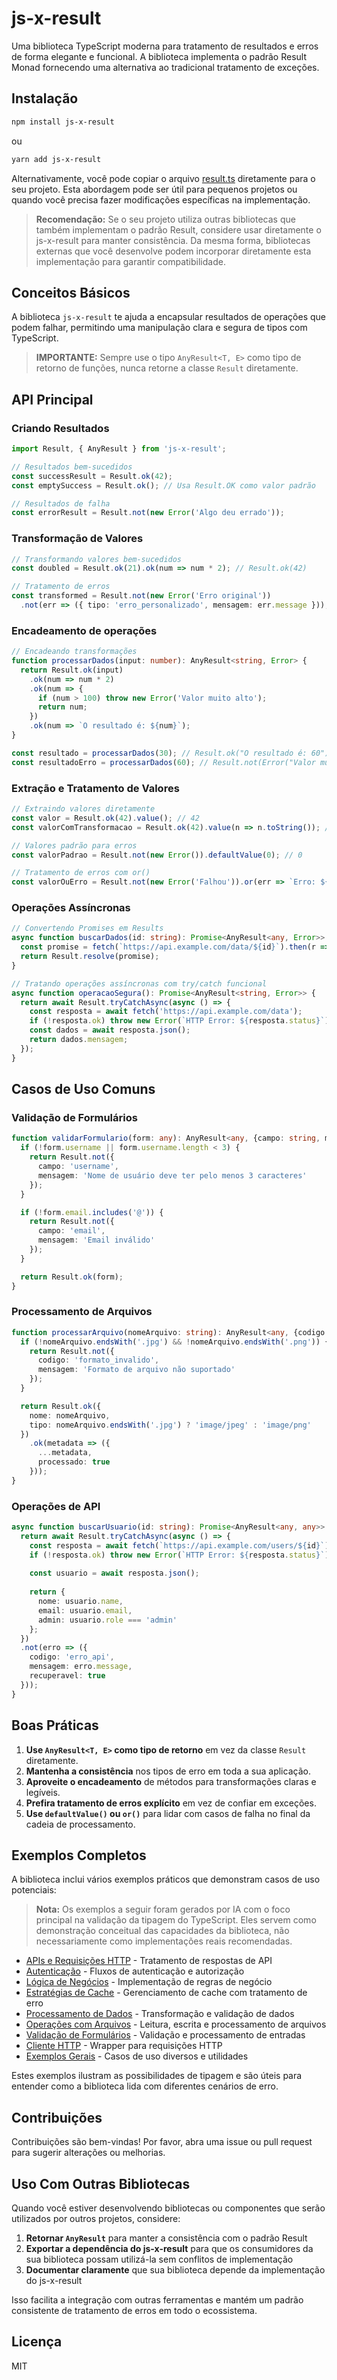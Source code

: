 # js-x-result

Uma biblioteca TypeScript moderna para tratamento de resultados e erros de forma elegante e funcional. A biblioteca implementa o padrão Result Monad fornecendo uma alternativa ao tradicional tratamento de exceções.

## Instalação

```bash
npm install js-x-result
```

ou

```bash
yarn add js-x-result
```

Alternativamente, você pode copiar o arquivo [result.ts](src/result.ts) diretamente para o seu projeto. Esta abordagem pode ser útil para pequenos projetos ou quando você precisa fazer modificações específicas na implementação.

> **Recomendação:** Se o seu projeto utiliza outras bibliotecas que também implementam o padrão Result, considere usar diretamente o js-x-result para manter consistência. Da mesma forma, bibliotecas externas que você desenvolve podem incorporar diretamente esta implementação para garantir compatibilidade.

## Conceitos Básicos

A biblioteca `js-x-result` te ajuda a encapsular resultados de operações que podem falhar, permitindo uma manipulação clara e segura de tipos com TypeScript.

> **IMPORTANTE:** Sempre use o tipo `AnyResult<T, E>` como tipo de retorno de funções, nunca retorne a classe `Result` diretamente.

## API Principal

### Criando Resultados

```typescript
import Result, { AnyResult } from 'js-x-result';

// Resultados bem-sucedidos
const successResult = Result.ok(42);
const emptySuccess = Result.ok(); // Usa Result.OK como valor padrão

// Resultados de falha
const errorResult = Result.not(new Error('Algo deu errado'));
```

### Transformação de Valores

```typescript
// Transformando valores bem-sucedidos
const doubled = Result.ok(21).ok(num => num * 2); // Result.ok(42)

// Tratamento de erros
const transformed = Result.not(new Error('Erro original'))
  .not(err => ({ tipo: 'erro_personalizado', mensagem: err.message }));
```

### Encadeamento de operações

```typescript
// Encadeando transformações
function processarDados(input: number): AnyResult<string, Error> {
  return Result.ok(input)
    .ok(num => num * 2)
    .ok(num => {
      if (num > 100) throw new Error('Valor muito alto');
      return num;
    })
    .ok(num => `O resultado é: ${num}`);
}

const resultado = processarDados(30); // Result.ok("O resultado é: 60")
const resultadoErro = processarDados(60); // Result.not(Error("Valor muito alto"))
```

### Extração e Tratamento de Valores

```typescript
// Extraindo valores diretamente
const valor = Result.ok(42).value(); // 42
const valorComTransformacao = Result.ok(42).value(n => n.toString()); // "42"

// Valores padrão para erros
const valorPadrao = Result.not(new Error()).defaultValue(0); // 0

// Tratamento de erros com or()
const valorOuErro = Result.not(new Error('Falhou')).or(err => `Erro: ${err.message}`); // "Erro: Falhou"
```

### Operações Assíncronas

```typescript
// Convertendo Promises em Results
async function buscarDados(id: string): Promise<AnyResult<any, Error>> {
  const promise = fetch(`https://api.example.com/data/${id}`).then(r => r.json());
  return Result.resolve(promise);
}

// Tratando operações assíncronas com try/catch funcional
async function operacaoSegura(): Promise<AnyResult<string, Error>> {
  return await Result.tryCatchAsync(async () => {
    const resposta = await fetch('https://api.example.com/data');
    if (!resposta.ok) throw new Error(`HTTP Error: ${resposta.status}`);
    const dados = await resposta.json();
    return dados.mensagem;
  });
}
```

## Casos de Uso Comuns

### Validação de Formulários

```typescript
function validarFormulario(form: any): AnyResult<any, {campo: string, mensagem: string}> {
  if (!form.username || form.username.length < 3) {
    return Result.not({
      campo: 'username',
      mensagem: 'Nome de usuário deve ter pelo menos 3 caracteres'
    });
  }

  if (!form.email.includes('@')) {
    return Result.not({
      campo: 'email',
      mensagem: 'Email inválido'
    });
  }

  return Result.ok(form);
}
```

### Processamento de Arquivos

```typescript
function processarArquivo(nomeArquivo: string): AnyResult<any, {codigo: string, mensagem: string}> {
  if (!nomeArquivo.endsWith('.jpg') && !nomeArquivo.endsWith('.png')) {
    return Result.not({
      codigo: 'formato_invalido',
      mensagem: 'Formato de arquivo não suportado'
    });
  }

  return Result.ok({
    nome: nomeArquivo,
    tipo: nomeArquivo.endsWith('.jpg') ? 'image/jpeg' : 'image/png'
  })
    .ok(metadata => ({
      ...metadata,
      processado: true
    }));
}
```

### Operações de API

```typescript
async function buscarUsuario(id: string): Promise<AnyResult<any, any>> {
  return await Result.tryCatchAsync(async () => {
    const resposta = await fetch(`https://api.example.com/users/${id}`);
    if (!resposta.ok) throw new Error(`HTTP Error: ${resposta.status}`);
    
    const usuario = await resposta.json();
    
    return {
      nome: usuario.name,
      email: usuario.email,
      admin: usuario.role === 'admin'
    };
  })
  .not(erro => ({
    codigo: 'erro_api',
    mensagem: erro.message,
    recuperavel: true
  }));
}
```

## Boas Práticas

1. **Use `AnyResult<T, E>` como tipo de retorno** em vez da classe `Result` diretamente.
2. **Mantenha a consistência** nos tipos de erro em toda a sua aplicação.
3. **Aproveite o encadeamento** de métodos para transformações claras e legíveis.
4. **Prefira tratamento de erros explícito** em vez de confiar em exceções.
5. **Use `defaultValue()` ou `or()`** para lidar com casos de falha no final da cadeia de processamento.

## Exemplos Completos

A biblioteca inclui vários exemplos práticos que demonstram casos de uso potenciais:

> **Nota:** Os exemplos a seguir foram gerados por IA com o foco principal na validação da tipagem do TypeScript. Eles servem como demonstração conceitual das capacidades da biblioteca, não necessariamente como implementações reais recomendadas.

- [APIs e Requisições HTTP](src/__examples__/api.examples.ts) - Tratamento de respostas de API
- [Autenticação](src/__examples__/authentication.examples.ts) - Fluxos de autenticação e autorização
- [Lógica de Negócios](src/__examples__/business-logic.examples.ts) - Implementação de regras de negócio
- [Estratégias de Cache](src/__examples__/cache-strategies.examples.ts) - Gerenciamento de cache com tratamento de erro
- [Processamento de Dados](src/__examples__/data-processing.examples.ts) - Transformação e validação de dados
- [Operações com Arquivos](src/__examples__/file-operations.examples.ts) - Leitura, escrita e processamento de arquivos
- [Validação de Formulários](src/__examples__/form-validation.examples.ts) - Validação e processamento de entradas
- [Cliente HTTP](src/__examples__/http-client.examples.ts) - Wrapper para requisições HTTP
- [Exemplos Gerais](src/__examples__/general.examples.ts) - Casos de uso diversos e utilidades

Estes exemplos ilustram as possibilidades de tipagem e são úteis para entender como a biblioteca lida com diferentes cenários de erro.

## Contribuições

Contribuições são bem-vindas! Por favor, abra uma issue ou pull request para sugerir alterações ou melhorias.

## Uso Com Outras Bibliotecas

Quando você estiver desenvolvendo bibliotecas ou componentes que serão utilizados por outros projetos, considere:

1. **Retornar `AnyResult`** para manter a consistência com o padrão Result
2. **Exportar a dependência do js-x-result** para que os consumidores da sua biblioteca possam utilizá-la sem conflitos de implementação
3. **Documentar claramente** que sua biblioteca depende da implementação do js-x-result

Isso facilita a integração com outras ferramentas e mantém um padrão consistente de tratamento de erros em todo o ecossistema.

## Licença

MIT
